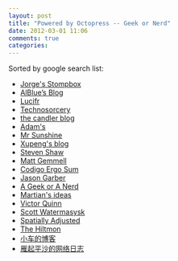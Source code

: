 ```yaml
---
layout: post
title: "Powered by Octopress -- Geek or Nerd"
date: 2012-03-01 11:06
comments: true
categories: 
---
```


Sorted by google search list:

* [Jorge's Stompbox](http://www.jorgecastro.org)
* [AlBlue’s Blog](http://alblue.bandlem.com)
* [Lucifr](http://lucifr.com)
* [Technosorcery](http://technosorcery.net)
* [the candler blog](http://www.candlerblog.com)
* [Adam's](http://adam8157.info)    <!--more-->
* [Mr Sunshine](http://xoyo.name)
* [Xupeng's blog](http://blog.xupeng.me)
* [Steven Shaw](http://steshaw.org)
* [Matt Gemmell](http://mattgemmell.com)
* [Codigo Ergo Sum](http://codigoergosum.com)
* [Jason Garber](http://jasongarber.com)
* [A Geek or A Nerd](https://lowstz.org)
* [Martian's ideas](http://blog.4321.la)
* [Victor Quinn](http://victorquinn.com)
* [Scott Watermasysk](http://www.scottw.com)
* [Spatially Adjusted](http://spatiallyadjusted.com)
* [The Hiltmon](http://hiltmon.com)
* [小车的博客](http://www.xiaoche.me)
* [雁起平沙的网络日志](http://chen.yanping.me/cn)